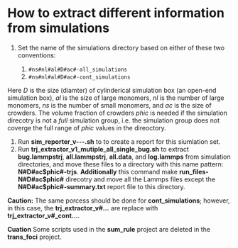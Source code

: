 # How to extract different information from simulations

 1. Set the name of the simulations directory based on either of these two conventions:

     1. ``#ns#nl#al#D#ac#-all_simulations``
     2. ``#ns#nl#al#D#ac#-cont_simulations``

Here *D* is the size (diamter) of cylinderical simulation box (an open-end simulation box), *al* is the size of large monomers, *nl* is the number of large monomers, *ns* is the number of small monomers, and *ac* is the size of crowders. The volume fraction of crowders *phic* is needed if the simulation direcotry is not a *full* simulation group, i.e. the simulation group does not coverge the full range of *phic* values in the direoctory.

 1. Run **sim_reporter_v---.sh** to to create a report for this siumlation set.
 2. Run **trj_extractor_v1_mutiple_all_single_bug.sh** to extract **bug.lammpstrj**, **all.lammpstrj**,  **all.data**, and **log.lammps** from simulation directories, and move these files to a directory with this name pattern: **N#D#ac\$phic#-trjs**. **Additionally** this command make **run_files-N#D#ac\$phic#** direcotry and move all the Lammps files except the **N#D#ac$phic#-summary.txt** report file to this directory.

**Caution:** The same porcess should be done for **cont_simulations**; however, in this case, the **trj_extractor_v#...** are replace with **trj_extractor_v#_cont...**.

**Cuation** Some scripts used in the **sum_rule** project are deleted in the **trans_foci** project.

